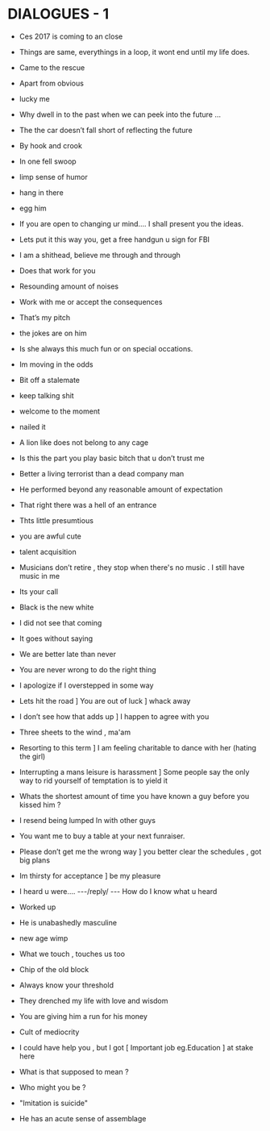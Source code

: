 # DIALOGUES - 1 
    
- Ces 2017 is coming to an close 
 
- Things are same, everythings in a loop, it wont end until my life does.
    
- Came to  the rescue
 
- Apart from obvious 

- lucky me 

- Why dwell in to the past when we can peek into the future …

- The the car doesn’t fall short of reflecting the future 

- By hook and crook 

- In one fell swoop 

- limp sense of humor 

-  hang in there   

-  egg him  

- If you are open to changing ur mind…. I shall present you the ideas.

- Lets put it this way you, get a free handgun u sign for FBI

- I am a shithead, believe me through and through

- Does that work for you  

- Resounding amount of noises

- Work with me or accept the consequences

- That’s my pitch 

-  the jokes are on him 

- Is she always this much fun or on special occations.

- Im moving in the odds 

- Bit off a stalemate  

-  keep talking shit  

-  welcome to the moment 

-   nailed it 

- A lion like does not belong to any cage 

- Is this the part you play basic bitch  that u don’t trust me  

- Better a living terrorist than a dead company man 

- He performed beyond any reasonable amount of expectation 

- That right there was a hell of an entrance 

- Thts little presumtious  

-  you are awful cute 

-  talent acquisition  

- Musicians don’t retire , they stop when there's no music . I still have music in me

- Its your call 

-  Black is the new white   

- I did not see that coming 

- It goes without saying

- We are better late than never

- You are never wrong to do the right thing 

- I apologize if I overstepped in some way 

- Lets hit the road  ] You are out of luck ] whack away 

- I don’t see how that adds up  ] I happen to agree with you 

- Three sheets to the wind , ma'am 

- Resorting to this term ] I am feeling charitable to dance with her (hating the girl)
 
- Interrupting a  mans leisure is harassment ] Some people say the only way to rid yourself of temptation is to yield it 

- Whats the shortest amount of time you have known a guy before you kissed him ?

- I resend being lumped In with other guys 

- You want me to buy a table at your next funraiser.  

- Please don’t get me the wrong way  ] you better clear the schedules , got big plans 

- Im thirsty for acceptance  ] be my pleasure

- I heard u were…. ---/reply/ --- How do I know what u heard 

- Worked up 

- He is  unabashedly masculine 

- new age wimp
 
- What we touch , touches us too 

- Chip of the old block 

-  Always know your threshold

- They drenched my life with love and wisdom 

- You are giving him a run for his money

- Cult of mediocrity 

- I could have help you , but I got [ Important job eg.Education ] at stake here 

- What is that supposed to mean ?

- Who might you be ? 

- "Imitation is suicide"

- He has an acute sense of assemblage 

	










